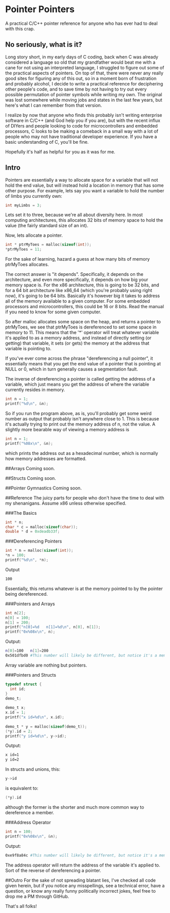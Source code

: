 # Pointer Pointers
A practical C/C++ pointer reference for anyone who has ever had to deal with this crap.

## No seriously, what is it?
Long story short, in my early days of C coding, back when C was already considered a language so old that my grandfather would beat me with a cane for not using an interpreted language, I struggled to figure out some of the practical aspects of pointers. On top of that, there were never any really good sites for figuring any of this out, so in a moment born of frustration and probably alcohol, I decide to write a practical reference for deciphering other people's code, and to save time by not having to try out every possible permutation of pointer symbols while writing my own. The original was lost somewhere while moving jobs and states in the last few years, but here's what I can remember from that version.

I realize by now that anyone who finds this probably isn't writing enterprise software in C/C++ (and God help you if you are), but with the recent influx of DIYers and people looking to code for microcontrollers and embedded processors, C looks to be making a comeback in a small way with a lot of people who may not have traditional developer experience. If you have a basic understanding of C, you'll be fine.

Hopefully it's half as helpful for you as it was for me.

## Intro
Pointers are essentially a way to allocate space for a variable that will not hold the end value, but will instead hold a location in memory that has some other purpose. For example, lets say you want a variable to hold the number of limbs you currently own:

```C
int myLimbs = 3;
```

Lets set it to three, because we're all about diversity here. In most computing architectures, this allocates 32 bits of memory space to hold the value (the fairly standard size of an int).

Now, lets allocate a pointer.

```C
int * ptrMyToes = malloc(sizeof(int));
*ptrMyToes = 11;
```

For the sake of learning, hazard a guess at how many bits of memory ptrMyToes allocates.

The correct answer is "it depends". Specifically, it depends on the architecture, and even more specifically, it depends on how big your memory space is. For the x86 architecture, this is going to be 32 bits, and for a 64 bit architecture like x86_64 (which you're probably using right now), it's going to be 64 bits. Basically it's however big it takes to address all of the memory available to a given computer. For some embedded processors and microcontrollers, this could be 16 or 8 bits. Read the manual if you need to know for some given computer.

So after malloc allocates some space on the heap, and returns a pointer to ptrMyToes, we see that ptrMyToes is dereferenced to set some space in memory to 11. This means that the '*' operator will treat whatever variable it's applied to as a memory address, and instead of directly setting (or getting) that variable, it sets (or gets) the memory at the address that variable is pointing to.

If you've ever come across the phrase "dereferencing a null pointer", it essentially means that you get the end value of a pointer that is pointing at NULL or 0, which in turn generally causes a segmentation fault.

The inverse of dereferencing a pointer is called getting the address of a variable, which just means you get the address of where the variable currently resides in memory. 

```C
int n = 1;
printf("%d\n", &n);
```
So if you run the program above, as is, you'll probably get some weird number as output that probably isn't anywhere close to 1. This is because it's actually trying to print out the memory address of n, not the value. A slightly more bearable way of viewing a memory address is
```C
int n = 1;
printf("%08x\n", &n);
```
which prints the address out as a hexadecimal number, which is normally how memory addresses are formatted.

##Arrays
Coming soon.

##Structs
Coming soon.

##Pointer Gymnastics
Coming soon.

##Reference
The juicy parts for people who don't have the time to deal with my shenanigans. Assume x86 unless otherwise specified.

###The Basics
```C 
int * n;
char * c = malloc(sizeof(char));
double * d = 0xdeadb33f;
```

###Dereferencing Pointers
```C
int * n = malloc(sizeof(int));
*n = 100;
printf("%d\n", *n);
```
Output
```bash
100
```

Essentially, this returns whatever is at the memory pointed to by the pointer being dereferenced.

###Pointers and Arrays
```C
int n[2];
n[0] = 100;
n[1] = 200;
printf("n[0]=%d   n[1]=%d\n", n[0], n[1]);
printf("0x%08x\n", n);
```

Output:
```bash
n[0]=100   n[1]=200
0x501dfbd0 #This number will likely be different, but notice it's a memory location.
```

Array variable are nothing but pointers.

###Pointers and Structs
```C
typedef struct {
  int id;
}
demo_t;
  
demo_t x;
x.id = 1;
printf("x id=%d\n", x.id);
  
demo_t * y = malloc(sizeof(demo_t));
(*y).id = 2;
printf("y id=%d\n", y->id);
```
Output:
```bash
x id=1
y id=2
```

In structs and unions, this:
```C
y->id
```
is equivalent to:
```C
(*y).id
```
although the former is the shorter and much more common way to dereference a member.

###Address Operator
```C
int n = 100;
printf("0x%08x\n", &n);
```

Output:
```bash
0xe9f8a84c #This number will likely be different, but notice it's a memory location.
```

The address operator will return the address of the variable it's applied to. Sort of the reverse of dereferencing a pointer.

##Outro
For the sake of not spreading blatant lies, I've checked all code given herein, but if you notice any misspellings, see a technical error, have a question, or know any really funny politically incorrect jokes, feel free to drop me a PM through GitHub. 

That's all folks!
